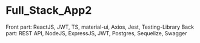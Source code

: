 # Full_Stack_App2
Front part: ReactJS, JWT,  TS, material-ui, Axios, Jest, Testing-Library
Back part: REST API,  NodeJS, ExpressJS, JWT, Postgres, Sequelize, Swagger
